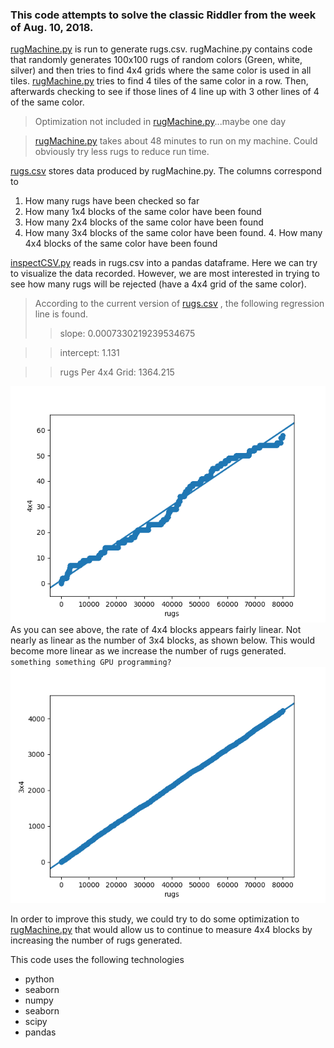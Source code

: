 ### This code attempts to solve the classic Riddler from the week of Aug. 10, 2018.

[rugMachine.py](../rugMachine.py) is run to generate rugs.csv. rugMachine.py contains code that randomly generates 100x100 rugs of random colors (Green, white, silver) and then tries to find 4x4 grids where the same color is used in all tiles. [rugMachine.py](../rugMachine.py) tries to find 4 tiles of the same color in a row. Then, afterwards checking to see if those lines of 4 line up with 3 other lines of 4 of the same color.
> Optimization not included in [rugMachine.py](../rugMachine.py)...maybe one day 

> [rugMachine.py](../rugMachine.py) takes about 48 minutes to run on my machine. Could obviously try less rugs to reduce run time. 

[rugs.csv](../rugs.csv) stores data produced by rugMachine.py. The columns correspond to 
1. How many rugs have been checked so far 
2. How many 1x4 blocks of the same color have been found 
3. How many 2x4 blocks of the same color have been found 
4. How many 3x4 blocks of the same color have been found. 4. How many 4x4 blocks of the same color have been found




[inspectCSV.py](../inspectCSV.py) reads in rugs.csv into a pandas dataframe. Here we can try to visualize the data recorded. However, we are most interested in trying to see how many rugs will be rejected (have a 4x4 grid of the same color).
> According to the current version of [rugs.csv](../rugs.csv) , the following regression line is found. 
>> slope: 0.0007330219239534675

>> intercept: 1.131

>> rugs Per 4x4 Grid: 1364.215

![alt text](https://github.com/StewSchrieff/riddlerRugs/blob/master/rugs4x4.png "4x4 blocks as a function of number of rugs generated")
As you can see above, the rate of 4x4 blocks appears fairly linear. Not nearly as linear as the number of 3x4 blocks, as shown below. This would become more linear as we increase the number of rugs generated. `something something GPU programming?` 
![alt text](https://github.com/StewSchrieff/riddlerRugs/blob/master/rugs3x4.png "3x4 blocks as a function of number of rugs generated")

In order to improve this study, we could try to do some optimization to [rugMachine.py](../rugMachine.py) that would allow us to continue to measure 4x4 blocks by increasing the number of rugs generated.





This code uses the following technologies
* python
* seaborn
* numpy
* seaborn
* scipy
* pandas











 